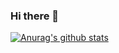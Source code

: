 ### Hi there 👋

[![Anurag's github stats](https://github-readme-stats.vercel.app/api?username=weswu&theme=dark)](https://github.com/anuraghazra/github-readme-stats)

<!--
**weswu/weswu** is a ✨ _special_ ✨ repository because its `README.md` (this file) appears on your GitHub profile.

Here are some ideas to get you started:

- 🔭 I’m currently working on ...
- 🌱 I’m currently learning ...
- 👯 I’m looking to collaborate on ...
- 🤔 I’m looking for help with ...
- 💬 Ask me about ...
- 📫 How to reach me: ...
- 😄 Pronouns: ...
- ⚡ Fun fact: ...


dark, radical, merko, gruvbox, tokyonight, onedark, cobalt, synthwave, highcontrast, dracula
-->
